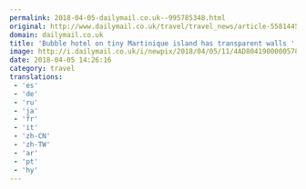 ```yaml
---
permalink: 2018-04-05-dailymail.co.uk--995785348.html
original: http://www.dailymail.co.uk/travel/travel_news/article-5581445/Bubble-hotel-remote-Caribbean-island-lets-feel-one-nature-walls.html?ITO=1490&ns_mchannel=rss&ns_campaign=1490
domain: dailymail.co.uk
title: 'Bubble hotel on tiny Martinique island has transparent walls '
image: http://i.dailymail.co.uk/i/newpix/2018/04/05/11/4AD8041900000578-0-image-a-24_1522924319285.jpg
date: 2018-04-05 14:26:16
category: travel
translations: 
 - 'es'
 - 'de'
 - 'ru'
 - 'ja'
 - 'fr'
 - 'it'
 - 'zh-CN'
 - 'zh-TW'
 - 'ar'
 - 'pt'
 - 'hy'
---
```


